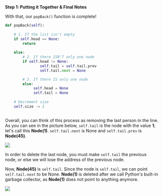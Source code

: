 <!--title={Deleting Elements From the End - Explain}--> 

<!--badges={Algorithms:5,Python:4}-->

<!--concepts={}-->

**Step 1: Putting it Together & Final Notes**

With that, our `popBack()` function is complete!

```python
def popBack(self):
    
    # 1. If the list isn't empty
    if self.head == None:
      	return
    
    else:
      	# 2. If there ISN'T only one node
        if self.head != None:
        		self.tail = self.tail.prev
        		self.tail.next = None

        # 3. If there IS only one node
        else:
         	 self.head = None
         	 self.tail = None
		
    # Decrement size
    self.size -= 1
    
```

Overall, you can think of this process as removing the last person in the line. As you can see in the picture below, `self.tail` is the node with the value **1**; let's call this **Node(1)**. `self.tail.next` is None and `self.tail.prev` is  **Node(45)**.

<img style="float:center" src="https://media.geeksforgeeks.org/wp-content/uploads/Delete_lincked_list3.jpg">

In order to delete the last node, you must make `self.tail` the previous node, or else we will lose the address of the previous node.

Now, **Node(45)** is `self.tail`. Since the node is `self.tail`, we can point `self.tail.next` to be None. **Node(1)** is deleted after we call Python's built-in garbage collector, as **Node(1)** does not point to anything anymore.

<img style="float:center" src="https://media.geeksforgeeks.org/wp-content/uploads/Delete_lincked_list4.jpg">
